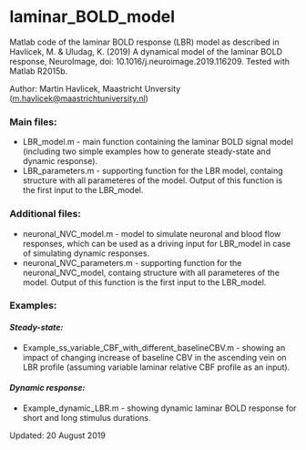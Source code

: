 # laminar_BOLD_model
Matlab code of the laminar BOLD response (LBR) model as described in Havlicek, M. &amp; Uludag, K. (2019) A dynamical model of the laminar BOLD response, NeuroImage, doi: 10.1016/j.neuroimage.2019.116209. Tested with Matlab R2015b.

Author: Martin Havlicek, Maastricht Unversity (m.havlicek@maastrichtuniversity.nl)

### Main files:
* LBR_model.m - main function containing the laminar BOLD signal model (including two simple examples how to generate steady-state and dynamic              response).
* LBR_parameters.m - supporting function for the LBR model, containg structure with all parameteres of the model. Output of this function is the first input to the LBR_model.

### Additional files:
* neuronal_NVC_model.m - model to simulate neuronal and blood flow responses, which can be used as a driving input for LBR_model in case of simulating dynamic responses.
* neuronal_NVC_parameters.m - supporting function for the neuronal_NVC_model, containg structure with all parameteres of the model. Output of this function is the first input to the LBR_model.

### Examples:
#### *Steady-state:*
* Example_ss_variable_CBF_with_different_baselineCBV.m - showing an impact of changing increase of baseline CBV in the ascending vein on LBR profile (assuming variable laminar relative CBF profile as an input).
#### *Dynamic response:*
* Example_dynamic_LBR.m - showing dynamic laminar BOLD response for short and long stimulus durations.

Updated: 20 August 2019 
